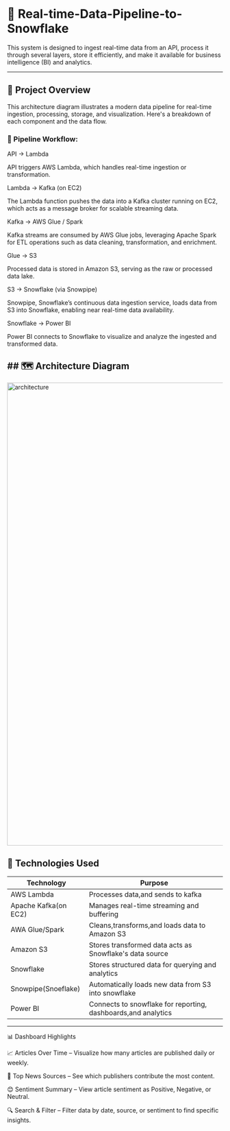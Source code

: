 # 📄 Real-time-Data-Pipeline-to-Snowflake

This system is designed to ingest real-time data from an API, process it through several layers, store it efficiently, and make it available for business intelligence (BI) and analytics.

---

## 🧠 Project Overview

This architecture diagram illustrates a modern data pipeline for real-time ingestion, processing, storage, and visualization. Here's a breakdown of each component and the data flow.


### 🔁 Pipeline Workflow:

API → Lambda

API triggers AWS Lambda, which handles real-time ingestion or transformation.

Lambda → Kafka (on EC2)

The Lambda function pushes the data into a Kafka cluster running on EC2, which acts as a message broker for scalable streaming data.

Kafka → AWS Glue / Spark

Kafka streams are consumed by AWS Glue jobs, leveraging Apache Spark for ETL operations such as data cleaning, transformation, and enrichment.

Glue → S3

Processed data is stored in Amazon S3, serving as the raw or processed data lake.

S3 → Snowflake (via Snowpipe)

Snowpipe, Snowflake’s continuous data ingestion service, loads data from S3 into Snowflake, enabling near real-time data availability.

Snowflake → Power BI

Power BI connects to Snowflake to visualize and analyze the ingested and transformed data.

## ## 🗺️ Architecture Diagram
<img width="1620" height="1080" alt="architecture" src="https://github.com/user-attachments/assets/78938ddf-1a98-4f4d-89bc-3f425baa9acb" />

## 🚀 Technologies Used

| Technology             | Purpose                                                      |
|-------------------     |--------------------------------------------------------------|
| AWS Lambda             | Processes data,and sends to kafka                            |
| Apache Kafka(on EC2)   | Manages real-time streaming and buffering                    |
| AWA Glue/Spark         | Cleans,transforms,and loads data to Amazon S3                |
| Amazon S3              | Stores transformed data acts as Snowflake's data source      |
| Snowflake              | Stores structured data for querying and analytics            |
| Snowpipe(Snoeflake)    | Automatically loads new data from S3 into snowflake          |
| Power BI               | Connects to snowflake for reporting, dashboards,and analytics|

---
📊 Dashboard Highlights

📈 Articles Over Time – Visualize how many articles are published daily or weekly.

📰 Top News Sources – See which publishers contribute the most content.

😊 Sentiment Summary – View article sentiment as Positive, Negative, or Neutral.

🔍 Search & Filter – Filter data by date, source, or sentiment to find specific insights.

